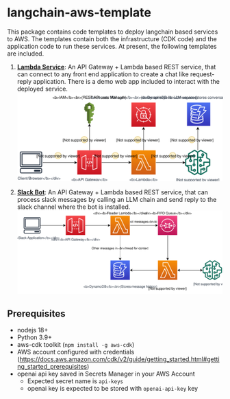 # langchain-aws-template
This package contains code templates to deploy langchain based services to AWS. The templates contain both the infrastructure (CDK code) and the application code to run these services. At present, the following templates are included.
1. **[Lambda Service](./service)**: An API Gateway + Lambda based REST service, that can connect to any front end application to create a chat like request-reply application. There is a demo web app included to interact with the deployed service.
![Service Design](./service/images/service-design.svg)

1. **[Slack Bot](./slack_bot)**: An API Gateway + Lambda based REST service, that can process slack messages by calling an LLM chain and send reply to the slack channel where the bot is installed.  
![Slack Bot Design](./slack_bot/images/slack_bot_design.svg)

## Prerequisites
- nodejs 18+
- Python 3.9+
- aws-cdk toolkit (`npm install -g aws-cdk`)
- AWS account configured with credentials (https://docs.aws.amazon.com/cdk/v2/guide/getting_started.html#getting_started_prerequisites)
- openai api key saved in Secrets Manager in your AWS Account
    - Expected secret name is `api-keys`
    - openai key is expected to be stored with `openai-api-key` key


